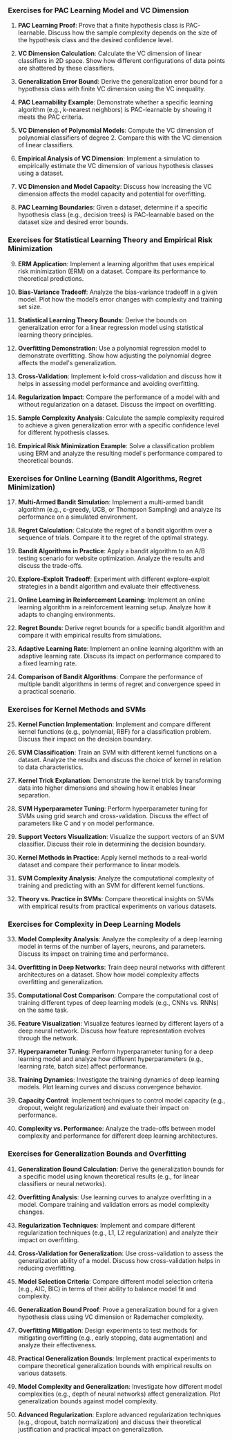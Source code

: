 ### Exercises for PAC Learning Model and VC Dimension

1. **PAC Learning Proof**: Prove that a finite hypothesis class is PAC-learnable. Discuss how the sample complexity depends on the size of the hypothesis class and the desired confidence level.

2. **VC Dimension Calculation**: Calculate the VC dimension of linear classifiers in 2D space. Show how different configurations of data points are shattered by these classifiers.

3. **Generalization Error Bound**: Derive the generalization error bound for a hypothesis class with finite VC dimension using the VC inequality.

4. **PAC Learnability Example**: Demonstrate whether a specific learning algorithm (e.g., k-nearest neighbors) is PAC-learnable by showing it meets the PAC criteria.

5. **VC Dimension of Polynomial Models**: Compute the VC dimension of polynomial classifiers of degree 2. Compare this with the VC dimension of linear classifiers.

6. **Empirical Analysis of VC Dimension**: Implement a simulation to empirically estimate the VC dimension of various hypothesis classes using a dataset.

7. **VC Dimension and Model Capacity**: Discuss how increasing the VC dimension affects the model capacity and potential for overfitting.

8. **PAC Learning Boundaries**: Given a dataset, determine if a specific hypothesis class (e.g., decision trees) is PAC-learnable based on the dataset size and desired error bounds.

### Exercises for Statistical Learning Theory and Empirical Risk Minimization

9. **ERM Application**: Implement a learning algorithm that uses empirical risk minimization (ERM) on a dataset. Compare its performance to theoretical predictions.

10. **Bias-Variance Tradeoff**: Analyze the bias-variance tradeoff in a given model. Plot how the model’s error changes with complexity and training set size.

11. **Statistical Learning Theory Bounds**: Derive the bounds on generalization error for a linear regression model using statistical learning theory principles.

12. **Overfitting Demonstration**: Use a polynomial regression model to demonstrate overfitting. Show how adjusting the polynomial degree affects the model's generalization.

13. **Cross-Validation**: Implement k-fold cross-validation and discuss how it helps in assessing model performance and avoiding overfitting.

14. **Regularization Impact**: Compare the performance of a model with and without regularization on a dataset. Discuss the impact on overfitting.

15. **Sample Complexity Analysis**: Calculate the sample complexity required to achieve a given generalization error with a specific confidence level for different hypothesis classes.

16. **Empirical Risk Minimization Example**: Solve a classification problem using ERM and analyze the resulting model's performance compared to theoretical bounds.

### Exercises for Online Learning (Bandit Algorithms, Regret Minimization)

17. **Multi-Armed Bandit Simulation**: Implement a multi-armed bandit algorithm (e.g., ε-greedy, UCB, or Thompson Sampling) and analyze its performance on a simulated environment.

18. **Regret Calculation**: Calculate the regret of a bandit algorithm over a sequence of trials. Compare it to the regret of the optimal strategy.

19. **Bandit Algorithms in Practice**: Apply a bandit algorithm to an A/B testing scenario for website optimization. Analyze the results and discuss the trade-offs.

20. **Explore-Exploit Tradeoff**: Experiment with different explore-exploit strategies in a bandit algorithm and evaluate their effectiveness.

21. **Online Learning in Reinforcement Learning**: Implement an online learning algorithm in a reinforcement learning setup. Analyze how it adapts to changing environments.

22. **Regret Bounds**: Derive regret bounds for a specific bandit algorithm and compare it with empirical results from simulations.

23. **Adaptive Learning Rate**: Implement an online learning algorithm with an adaptive learning rate. Discuss its impact on performance compared to a fixed learning rate.

24. **Comparison of Bandit Algorithms**: Compare the performance of multiple bandit algorithms in terms of regret and convergence speed in a practical scenario.

### Exercises for Kernel Methods and SVMs

25. **Kernel Function Implementation**: Implement and compare different kernel functions (e.g., polynomial, RBF) for a classification problem. Discuss their impact on the decision boundary.

26. **SVM Classification**: Train an SVM with different kernel functions on a dataset. Analyze the results and discuss the choice of kernel in relation to data characteristics.

27. **Kernel Trick Explanation**: Demonstrate the kernel trick by transforming data into higher dimensions and showing how it enables linear separation.

28. **SVM Hyperparameter Tuning**: Perform hyperparameter tuning for SVMs using grid search and cross-validation. Discuss the effect of parameters like C and γ on model performance.

29. **Support Vectors Visualization**: Visualize the support vectors of an SVM classifier. Discuss their role in determining the decision boundary.

30. **Kernel Methods in Practice**: Apply kernel methods to a real-world dataset and compare their performance to linear models.

31. **SVM Complexity Analysis**: Analyze the computational complexity of training and predicting with an SVM for different kernel functions.

32. **Theory vs. Practice in SVMs**: Compare theoretical insights on SVMs with empirical results from practical experiments on various datasets.

### Exercises for Complexity in Deep Learning Models

33. **Model Complexity Analysis**: Analyze the complexity of a deep learning model in terms of the number of layers, neurons, and parameters. Discuss its impact on training time and performance.

34. **Overfitting in Deep Networks**: Train deep neural networks with different architectures on a dataset. Show how model complexity affects overfitting and generalization.

35. **Computational Cost Comparison**: Compare the computational cost of training different types of deep learning models (e.g., CNNs vs. RNNs) on the same task.

36. **Feature Visualization**: Visualize features learned by different layers of a deep neural network. Discuss how feature representation evolves through the network.

37. **Hyperparameter Tuning**: Perform hyperparameter tuning for a deep learning model and analyze how different hyperparameters (e.g., learning rate, batch size) affect performance.

38. **Training Dynamics**: Investigate the training dynamics of deep learning models. Plot learning curves and discuss convergence behavior.

39. **Capacity Control**: Implement techniques to control model capacity (e.g., dropout, weight regularization) and evaluate their impact on performance.

40. **Complexity vs. Performance**: Analyze the trade-offs between model complexity and performance for different deep learning architectures.

### Exercises for Generalization Bounds and Overfitting

41. **Generalization Bound Calculation**: Derive the generalization bounds for a specific model using known theoretical results (e.g., for linear classifiers or neural networks).

42. **Overfitting Analysis**: Use learning curves to analyze overfitting in a model. Compare training and validation errors as model complexity changes.

43. **Regularization Techniques**: Implement and compare different regularization techniques (e.g., L1, L2 regularization) and analyze their impact on overfitting.

44. **Cross-Validation for Generalization**: Use cross-validation to assess the generalization ability of a model. Discuss how cross-validation helps in reducing overfitting.

45. **Model Selection Criteria**: Compare different model selection criteria (e.g., AIC, BIC) in terms of their ability to balance model fit and complexity.

46. **Generalization Bound Proof**: Prove a generalization bound for a given hypothesis class using VC dimension or Rademacher complexity.

47. **Overfitting Mitigation**: Design experiments to test methods for mitigating overfitting (e.g., early stopping, data augmentation) and analyze their effectiveness.

48. **Practical Generalization Bounds**: Implement practical experiments to compare theoretical generalization bounds with empirical results on various datasets.

49. **Model Complexity and Generalization**: Investigate how different model complexities (e.g., depth of neural networks) affect generalization. Plot generalization bounds against model complexity.

50. **Advanced Regularization**: Explore advanced regularization techniques (e.g., dropout, batch normalization) and discuss their theoretical justification and practical impact on generalization.
